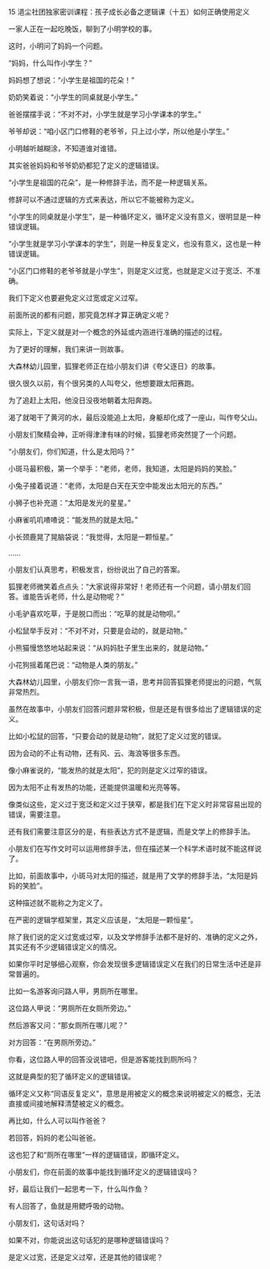 15 浥尘社团独家密训课程：孩子成长必备之逻辑课（十五）如何正确使用定义



一家人正在一起吃晚饭，聊到了小明学校的事。

这时，小明问了妈妈一个问题。

“妈妈，什么叫作小学生？”



妈妈想了想说：“小学生是祖国的花朵！”

奶奶笑着说：“小学生的同桌就是小学生。”

爸爸摆摆手说：“不对不对，小学生就是学习小学课本的学生。”

爷爷却说：“咱小区门口修鞋的老爷爷，只上过小学，所以他是小学生。”



小明越听越糊涂，不知道谁对谁错。

其实爸爸妈妈和爷爷奶奶都犯了定义的逻辑错误。



“小学生是祖国的花朵”，是一种修辞手法，而不是一种逻辑关系。

修辞可以不通过逻辑的方式来表达，所以它不能被称为定义。

“小学生的同桌就是小学生”，是一种循环定义，循环定义没有意义，很明显是一种错误逻辑。

“小学生就是学习小学课本的学生”，则是一种反复定义，也没有意义，这也是一种错误逻辑。

“小区门口修鞋的老爷爷就是小学生”，则是定义过宽，也就是定义过于宽泛、不准确。

我们下定义也要避免定义过宽或定义过窄。



前面所说的都有问题，那究竟怎样才算正确定义呢？

实际上，下定义就是对一个概念的外延或内涵进行准确的描述的过程。

为了更好的理解，我们来讲一则故事。



大森林幼儿园里，狐狸老师正在给小朋友们讲《夸父逐日》的故事。

很久很久以前，有个很另类的人叫夸父，他想要跟太阳赛跑。

为了追赶上太阳，他没日没夜地朝着太阳奔跑。

渴了就喝干了黄河的水，最后没能追上太阳，身躯却化成了一座山，叫作夸父山。



小朋友们聚精会神，正听得津津有味的时候，狐狸老师突然提了一个问题。

“小朋友们，你们知道，什么是太阳吗？”

小斑马最积极，第一个举手：“老师，老师，我知道，太阳是妈妈的笑脸。”

小兔子接着说道：“老师，太阳是白天在天空中能发出太阳光的东西。”

小狮子也补充道：“太阳是发光的星星。”

小麻雀叽叽喳喳说：“能发热的就是太阳。”

小长颈鹿晃了晃脑袋说：“我觉得，太阳是一颗恒星。”

……

小朋友们认真思考，积极发言，纷纷说出了自己的答案。



狐狸老师微笑着点点头：“大家说得非常好！老师还有一个问题，请小朋友们回答。谁能告诉老师，什么是动物呢？”

小毛驴喜欢吃草，于是脱口而出：“吃草的就是动物呗。”

小松鼠举手反对：“不对不对，只要是会动的，就是动物。”

小熊猫慢悠悠地站起来说：“从妈妈肚子里生出来的，就是动物。”

小花狗摇着尾巴说：“动物是人类的朋友。”

大森林幼儿园里，小朋友们你一言我一语，思考并回答狐狸老师提出的问题，气氛非常热烈。



虽然在故事中，小朋友们回答问题非常积极，但是还是有很多给出了逻辑错误的定义。

比如小松鼠的回答，“只要会动的就是动物”，就犯了定义过宽的错误。

因为会动的不止有动物，还有风、云、海浪等很多东西。

像小麻雀说的，“能发热的就是太阳”，犯的则是定义过窄的错误。

因为太阳不止有发热的功能，还能提供温暖和光亮等等。

像类似这些，定义过于宽泛和定义过于狭窄，都是我们在下定义时非常容易出现的错误，需要注意。



还有我们需要注意区分的是，有些表达方式不是逻辑，而是文学上的修辞手法。

小朋友们在写作文时可以运用修辞手法，但在描述某一个科学术语时就不能这样说了。

比如，前面故事中，小斑马对太阳的描述，就是用了文学的修辞手法，“太阳是妈妈的笑脸”。

这种描述就不能称之为定义了。

在严密的逻辑学框架里，其定义应该是，“太阳是一颗恒星”。



除了我们说的定义过宽或过窄，以及文学修辞手法都不是好的、准确的定义之外，其实还有不少逻辑错误定义的情况。

如果你平时足够细心观察，你会发现很多逻辑错误定义在我们的日常生活中还是非常普遍的。

比如一名游客询问路人甲，男厕所在哪里。

这位路人甲说：“男厕所在女厕所旁边。”

然后游客又问：“那女厕所在哪儿呢？”

对方回答：“在男厕所旁边。”

你看，这位路人甲的回答没说错吧，但是游客能找到厕所吗？

这就是典型的犯了循环定义的逻辑错误。



循环定义又称“同语反复定义”，意思是用被定义的概念来说明被定义的概念，无法直接或间接地解释清楚被定义的概念。

再比如，什么人可以叫作爸爸？

若回答，妈妈的老公叫爸爸。

这也犯了和“厕所在哪里”一样的逻辑错误，即循环定义。

小朋友们，你在前面的故事中能找到循环定义的逻辑错误吗？



好，最后让我们一起思考一下，什么叫作鱼？

有人回答了，鱼就是用鳃呼吸的动物。

小朋友们，这句话对吗？

如果不对，你能说出这句话犯的是哪种逻辑错误吗？

是定义过宽，还是定义过窄，还是其他的错误呢？



